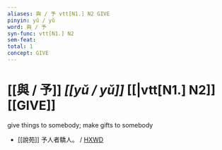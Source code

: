 ```yaml
---
aliases: 與 / 予 vtt[N1.] N2 GIVE
pinyin: yǔ / yǔ
word: 與 / 予
syn-func: vtt[N1.] N2
sem-feat: 
total: 1
concept: GIVE 
---
```

# [[與 / 予]] *[[yǔ / yǔ]]*  [[|vtt[N1.] N2]] [[GIVE]]
give things to somebody; make gifts to somebody
 - [[說苑]] 予人者驕人。 / [HXWD](https://hxwd.org/textview.html?location=CH1a0907_CHANT_004-6a.16)